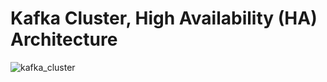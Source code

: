 # **Kafka Cluster, High Availability (HA) Architecture**

![kafka_cluster](https://github.com/user-attachments/assets/def46304-1cbe-438c-8c1c-d0b18b825821)
